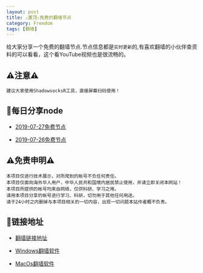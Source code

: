```yaml
---
layout: post
title: ⚠️置顶⚠️免费的翻墙节点
category: Freedom
tags: [翻墙]
---
```


给大家分享一个免费的翻墙节点.节点信息都是`实时更新`的,有喜欢翻墙的小伙伴查资料的可以看看，这个看YouTube视频也是很流畅的。

## ⚠️注意⚠️

	建议大家使用ShadowsocksR工具，直接屏幕扫码使用！

## 👀每日分享node

   * [2019-07-27免费节点](https://www.goroutine.me/ssrnode/ssrnode-2019-07-27.txt)

   * [2019-07-26免费节点](https://www.goroutine.me/ssrnode/ssrnode-2019-07-26.txt)


## ⚠️免责申明⚠️
	
	本项目仅进行技术展示，对所爬到的帐号不负任何责任。 
	本项目仅面向海外华人用户，中华人民共和国境内居民禁止使用，并请立即关闭本网站！ 
	本项目所提供的帐号均来自网络，仅供科研、学习之用。 
	请用本项目分享的帐号进行学习、科研，切勿用于其他任何用途。 
	请于24小时之内删掉与本项目相关的一切内容，出现一切问题本站作者概不负责。
	

## 🔗链接地址

* [翻墙链接地址](https://www.goroutine.me/ssr/index.html)

* [Windows翻墙软件](https://www.goroutine.me/ssr/software/ShadowsocksR-4.4.5-win.7z)

* [MacOs翻墙软件](https://www.goroutine.me/ssr/software/ShadowsocksX-NG-R8.dmg)
